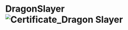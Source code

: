 # DragonSlayer![Certificate_Dragon Slayer](https://user-images.githubusercontent.com/81981737/147684860-6a0caf03-26de-498d-9a22-de52b72687d5.jpg)
